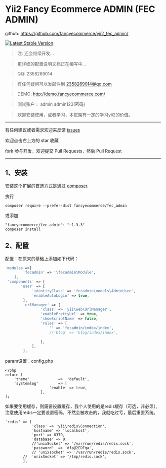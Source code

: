 
Yii2 Fancy Ecommerce ADMIN  (FEC ADMIN)
=========


github: https://github.com/fancyecommerce/yii2_fec_admin/

[![Latest Stable Version](https://poser.pugx.org/myweishanli/yii2-extjs-rbac/v/stable.png)](https://github.com/fancyecommerce/yii2-fec)

> 注: 还会继续开发...

> 更详细的配置说明文档正在编写中...

> QQ: 2358269014

> 有任何疑问可以发邮件到 2358269014@qq.com

> DEMO:  http://demo.fancyecommerce.com/          

> 测试账户：	admin	admin123(密码)

> 欢迎安装使用，或者学习，本框架有一定的学习yii2的价值。

---
有任何建议或者需求欢迎来反馈 [issues](../../issues)

欢迎点击右上方的 star 收藏

fork 参与开发，欢迎提交 Pull Requests，然后 Pull Request

---

1、安装
------------

安装这个扩展的首选方式是通过 [composer](http://getcomposer.org/download/).

执行

```
composer require --prefer-dist fancyecommerce/fec_admin

```
或添加

```
"fancyecommerce/fec_admin": "~1.3.3"
composer install
```

2、配置
------------



配置：在原来的基础上添加如下代码：
```php
'modules'=>[
		'fecadmin' => '\fecadmin\Module',
	],
 'components' => [
       'user' => [
            'identityClass' => 'fecadmin\models\AdminUser',
            'enableAutoLogin' => true,
        ],
        'urlManager' => [
    			'class' => 'yii\web\UrlManager',
    			'enablePrettyUrl' => true,
    			'showScriptName' => false,
    			'rules' => [
    				'' => 'fecadmin/index/index',
    				//'blog' => 'blog/index/index',
    				
    			],
    		],
    	],
```
param设置：config.php
```
<?php
return [
	'theme'				=>  'default',
	'systemlog' 		=> [
					'enable' => true,
				],
];
```
如果要使用缓存，则需要设置缓存，我个人使用的是redis缓存（可选，非必须），注意使用redis一定要设置密码，不然会被攻击的，我就吃过亏，最后重置系统。

```
'redis' => [
            'class' => 'yii\redis\Connection',
            'hostname' => 'localhost',
            'port' => 6379,
            'database' => 0,
			//'unixSocket' => '/var/run/redis/redis.sock',
			'password'  => 'dfa@2EDFqa',
			// 'unixsocket' => '/var/run/redis/redis.sock',
		//	'unixSocket' => '/tmp/redis.sock',
        ],
```        

